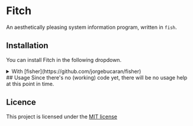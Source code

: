 # Fitch
An aesthetically pleasing system information program, written in `fish`.

## Installation
You can install Fitch in the following dropdown.
<details>
<summary>With [fisher](https://github.com/jorgebucaran/fisher)</summary>
Installation with fisher is simple:
```
fisher install wale/fitch
```
</details>
## Usage
Since there's no (working) code yet, there will be no usage help at this point in time.

## Licence
This project is licensed under the [MIT license](https://github.com/wale/fitch/blob/master/LICENCE)
